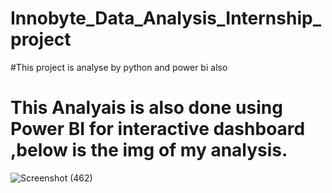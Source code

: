 # Innobyte_Data_Analysis_Internship_project
#This project  is analyse by python and power bi  also
# This Analyais is  also done using Power BI  for interactive dashboard ,below is the img of my analysis.
![Screenshot (462)](https://github.com/user-attachments/assets/d9c5e4c4-cb7d-4cf2-baa4-3df6c35b4596)
